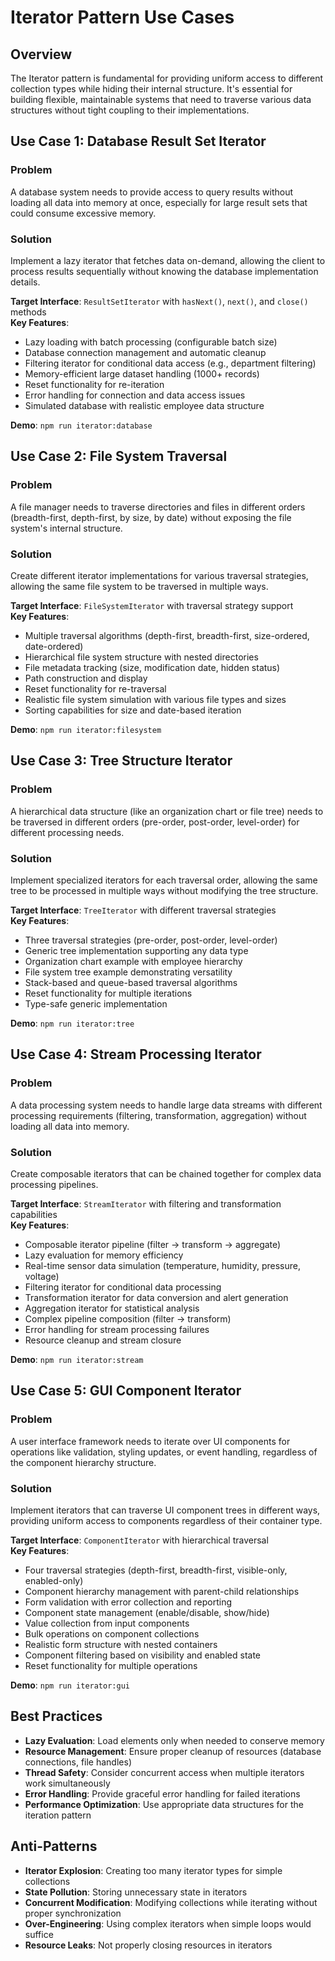 # Iterator Pattern Use Cases

## Overview

The Iterator pattern is fundamental for providing uniform access to different collection types while hiding their internal structure. It's essential for building flexible, maintainable systems that need to traverse various data structures without tight coupling to their implementations.

## Use Case 1: Database Result Set Iterator

### Problem
A database system needs to provide access to query results without loading all data into memory at once, especially for large result sets that could consume excessive memory.

### Solution
Implement a lazy iterator that fetches data on-demand, allowing the client to process results sequentially without knowing the database implementation details.

**Target Interface**: `ResultSetIterator` with `hasNext()`, `next()`, and `close()` methods  
**Key Features**: 
- Lazy loading with batch processing (configurable batch size)
- Database connection management and automatic cleanup
- Filtering iterator for conditional data access (e.g., department filtering)
- Memory-efficient large dataset handling (1000+ records)
- Reset functionality for re-iteration
- Error handling for connection and data access issues
- Simulated database with realistic employee data structure

**Demo**: `npm run iterator:database`

## Use Case 2: File System Traversal

### Problem
A file manager needs to traverse directories and files in different orders (breadth-first, depth-first, by size, by date) without exposing the file system's internal structure.

### Solution
Create different iterator implementations for various traversal strategies, allowing the same file system to be traversed in multiple ways.

**Target Interface**: `FileSystemIterator` with traversal strategy support  
**Key Features**: 
- Multiple traversal algorithms (depth-first, breadth-first, size-ordered, date-ordered)
- Hierarchical file system structure with nested directories
- File metadata tracking (size, modification date, hidden status)
- Path construction and display
- Reset functionality for re-traversal
- Realistic file system simulation with various file types and sizes
- Sorting capabilities for size and date-based iteration

**Demo**: `npm run iterator:filesystem`

## Use Case 3: Tree Structure Iterator

### Problem
A hierarchical data structure (like an organization chart or file tree) needs to be traversed in different orders (pre-order, post-order, level-order) for different processing needs.

### Solution
Implement specialized iterators for each traversal order, allowing the same tree to be processed in multiple ways without modifying the tree structure.

**Target Interface**: `TreeIterator` with different traversal strategies  
**Key Features**: 
- Three traversal strategies (pre-order, post-order, level-order)
- Generic tree implementation supporting any data type
- Organization chart example with employee hierarchy
- File system tree example demonstrating versatility
- Stack-based and queue-based traversal algorithms
- Reset functionality for multiple iterations
- Type-safe generic implementation

**Demo**: `npm run iterator:tree`

## Use Case 4: Stream Processing Iterator

### Problem
A data processing system needs to handle large data streams with different processing requirements (filtering, transformation, aggregation) without loading all data into memory.

### Solution
Create composable iterators that can be chained together for complex data processing pipelines.

**Target Interface**: `StreamIterator` with filtering and transformation capabilities  
**Key Features**: 
- Composable iterator pipeline (filter → transform → aggregate)
- Lazy evaluation for memory efficiency
- Real-time sensor data simulation (temperature, humidity, pressure, voltage)
- Filtering iterator for conditional data processing
- Transformation iterator for data conversion and alert generation
- Aggregation iterator for statistical analysis
- Complex pipeline composition (filter → transform)
- Error handling for stream processing failures
- Resource cleanup and stream closure

**Demo**: `npm run iterator:stream`

## Use Case 5: GUI Component Iterator

### Problem
A user interface framework needs to iterate over UI components for operations like validation, styling updates, or event handling, regardless of the component hierarchy structure.

### Solution
Implement iterators that can traverse UI component trees in different ways, providing uniform access to components regardless of their container type.

**Target Interface**: `ComponentIterator` with hierarchical traversal  
**Key Features**: 
- Four traversal strategies (depth-first, breadth-first, visible-only, enabled-only)
- Component hierarchy management with parent-child relationships
- Form validation with error collection and reporting
- Component state management (enable/disable, show/hide)
- Value collection from input components
- Bulk operations on component collections
- Realistic form structure with nested containers
- Component filtering based on visibility and enabled state
- Reset functionality for multiple operations

**Demo**: `npm run iterator:gui`

## Best Practices

- **Lazy Evaluation**: Load elements only when needed to conserve memory
- **Resource Management**: Ensure proper cleanup of resources (database connections, file handles)
- **Thread Safety**: Consider concurrent access when multiple iterators work simultaneously
- **Error Handling**: Provide graceful error handling for failed iterations
- **Performance Optimization**: Use appropriate data structures for the iteration pattern

## Anti-Patterns

- **Iterator Explosion**: Creating too many iterator types for simple collections
- **State Pollution**: Storing unnecessary state in iterators
- **Concurrent Modification**: Modifying collections while iterating without proper synchronization
- **Over-Engineering**: Using complex iterators when simple loops would suffice
- **Resource Leaks**: Not properly closing resources in iterators 